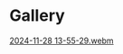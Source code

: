 # Gallery


[2024-11-28 13-55-29.webm](https://github.com/user-attachments/assets/5bdc3dd2-d8bb-4e5d-a7ec-7a81ca3679e2)
